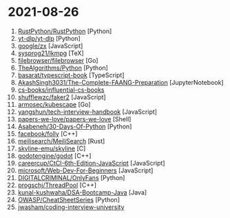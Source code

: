 # 2021-08-26

1. [RustPython/RustPython](https://github.com/RustPython/RustPython "A Python Interpreter written in Rust") [Python]
2. [yt-dlp/yt-dlp](https://github.com/yt-dlp/yt-dlp "A youtube-dl fork with additional features and fixes") [Python]
3. [google/zx](https://github.com/google/zx "A tool for writing better scripts") [JavaScript]
4. [sysprog21/lkmpg](https://github.com/sysprog21/lkmpg "The Linux Kernel Module Programming Guide (updated for 5.x kernels)") [TeX]
5. [filebrowser/filebrowser](https://github.com/filebrowser/filebrowser "📂 Web File Browser") [Go]
6. [TheAlgorithms/Python](https://github.com/TheAlgorithms/Python "All Algorithms implemented in Python") [Python]
7. [basarat/typescript-book](https://github.com/basarat/typescript-book "📚 The definitive guide to TypeScript and possibly the best TypeScript book 📖. Free and Open Source 🌹") [TypeScript]
8. [AkashSingh3031/The-Complete-FAANG-Preparation](https://github.com/AkashSingh3031/The-Complete-FAANG-Preparation "This repository contains all the DSA (Data-Structures, Algorithms, 450 DSA by Love Babbar Bhaiya, FAANG Questions), Technical Subjects (OS + DBMS + SQL + CN + OOPs) Theory+Questions, FAANG Interview questions, and Miscellaneous Stuff (Programming MCQs, Puzzles, Aptitude, Reasoning). The Programming languages used for demonstration are C++, Pytho…") [JupyterNotebook]
9. [cs-books/influential-cs-books](https://github.com/cs-books/influential-cs-books "Most influential books on Computer Science/programming") 
10. [shufflewzc/faker2](https://github.com/shufflewzc/faker2 "不知名大佬备份") [JavaScript]
11. [armosec/kubescape](https://github.com/armosec/kubescape "kubescape is the first tool for testing if Kubernetes is deployed securely as defined in Kubernetes Hardening Guidance by to NSA and CISA (https://www.nsa.gov/News-Features/Feature-Stories/Article-View/Article/2716980/nsa-cisa-release-kubernetes-hardening-guidance/)") [Go]
12. [yangshun/tech-interview-handbook](https://github.com/yangshun/tech-interview-handbook "💯 Curated interview preparation materials for busy engineers") [JavaScript]
13. [papers-we-love/papers-we-love](https://github.com/papers-we-love/papers-we-love "Papers from the computer science community to read and discuss.") [Shell]
14. [Asabeneh/30-Days-Of-Python](https://github.com/Asabeneh/30-Days-Of-Python "30 days of Python programming challenge is a step-by-step guide to learn the Python programming language in 30 days. This challenge may take more than100 days, follow your own pace.") [Python]
15. [facebook/folly](https://github.com/facebook/folly "An open-source C++ library developed and used at Facebook.") [C++]
16. [meilisearch/MeiliSearch](https://github.com/meilisearch/MeiliSearch "Powerful, fast, and an easy to use search engine") [Rust]
17. [skyline-emu/skyline](https://github.com/skyline-emu/skyline "Run Nintendo Switch homebrew & games on your Android device!") [C]
18. [godotengine/godot](https://github.com/godotengine/godot "Godot Engine – Multi-platform 2D and 3D game engine") [C++]
19. [careercup/CtCI-6th-Edition-JavaScript](https://github.com/careercup/CtCI-6th-Edition-JavaScript "Cracking the Coding Interview 6th Ed. JavaScript Solutions") [JavaScript]
20. [microsoft/Web-Dev-For-Beginners](https://github.com/microsoft/Web-Dev-For-Beginners "24 Lessons, 12 Weeks, Get Started as a Web Developer") [JavaScript]
21. [DIGITALCRIMINAL/OnlyFans](https://github.com/DIGITALCRIMINAL/OnlyFans "Scrape all the media from an OnlyFans account - Updated regularly") [Python]
22. [progschj/ThreadPool](https://github.com/progschj/ThreadPool "A simple C++11 Thread Pool implementation") [C++]
23. [kunal-kushwaha/DSA-Bootcamp-Java](https://github.com/kunal-kushwaha/DSA-Bootcamp-Java "This repository consists of the code samples, assignments, and the curriculum for the Community Classroom complete Data Structures & Algorithms Java bootcamp.") [Java]
24. [OWASP/CheatSheetSeries](https://github.com/OWASP/CheatSheetSeries "The OWASP Cheat Sheet Series was created to provide a concise collection of high value information on specific application security topics.") [Python]
25. [jwasham/coding-interview-university](https://github.com/jwasham/coding-interview-university "A complete computer science study plan to become a software engineer.") 

